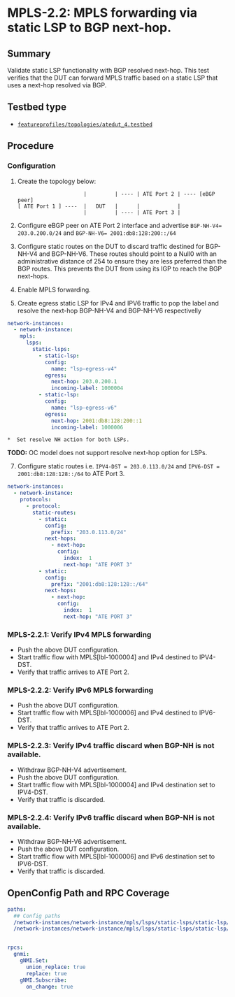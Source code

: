 # MPLS-2.2: MPLS forwarding via static LSP to BGP next-hop.

## Summary

Validate static LSP functionality with BGP resolved next-hop. This test verifies that the DUT can forward MPLS traffic based on a static LSP that uses a next-hop resolved via BGP.

## Testbed type

*  [`featureprofiles/topologies/atedut_4.testbed`](https://github.com/openconfig/featureprofiles/blob/main/topologies/atedut_4.testbed)

## Procedure

### Configuration

1) Create the topology below:

    ```
                         |         | ---- | ATE Port 2 | ---- [eBGP peer]
    [ ATE Port 1 ] ----  |   DUT   |      |            |
                         |         | ---- | ATE Port 3 |
    ```

2)  Configure eBGP peer on ATE Port 2 interface and advertise `BGP-NH-V4= 203.0.200.0/24` and `BGP-NH-V6= 2001:db8:128:200::/64`
3) Configure static routes on the DUT to discard traffic destined for BGP-NH-V4 and BGP-NH-V6. These routes should point to a Null0  with an administrative distance of 254 to ensure they are less preferred than the BGP routes. This prevents the DUT from using its IGP to reach the BGP next-hops.
4)  Enable MPLS forwarding.
5)  Create egress static LSP for IPv4 and IPV6 traffic to pop the label and resolve the next-hop BGP-NH-V4 and BGP-NH-V6 respectivelly

```yaml
network-instances:  
  - network-instance:  
    mpls:  
      lsps:  
        static-lsps:  
          - static-lsp:  
            config:  
              name: "lsp-egress-v4"  
            egress:  
              next-hop: 203.0.200.1 
              incoming-label: 1000004  
          - static-lsp:  
            config:  
              name: "lsp-egress-v6"  
            egress:  
              next-hop: 2001:db8:128:200::1  
              incoming-label: 1000006
```
    *  Set resolve NH action for both LSPs.

**TODO:** OC model does not support resolve next-hop option for LSPs.

7)  Configure static routes i.e. `IPV4-DST = 203.0.113.0/24` and `IPV6-DST = 2001:db8:128:128::/64` to ATE Port 3.
```yaml
network-instances:
  - network-instance:
    protocols:
      - protocol:
        static-routes:
          - static:
            config:
              prefix: "203.0.113.0/24"
            next-hops:
              - next-hop:
                config:
                  index:  1
                  next-hop: "ATE PORT 3"
          - static:
            config:
              prefix: "2001:db8:128:128::/64"
            next-hops:
              - next-hop:
                config:
                  index:  1
                  next-hop: "ATE PORT 3"
```

### MPLS-2.2.1: Verify IPv4 MPLS forwarding

*   Push the above DUT configuration.
*   Start traffic flow with MPLS[lbl-1000004] and IPv4 destined to IPV4-DST.
*   Verify that traffic arrives to ATE Port 2.

### MPLS-2.2.2: Verify IPv6 MPLS forwarding

*   Push the above DUT configuration.
*   Start traffic flow with MPLS[lbl-1000006] and IPv4 destined to IPV6-DST.
*   Verify that traffic arrives to ATE Port 2.

### MPLS-2.2.3: Verify IPv4 traffic discard when BGP-NH is not available.

*   Withdraw BGP-NH-V4 advertisement.    
*   Push the above DUT configuration.
*   Start traffic flow with MPLS[lbl-1000004] and IPv4 destination set to IPV4-DST.
*   Verify that traffic is discarded.

### MPLS-2.2.4: Verify IPv6 traffic discard when BGP-NH is not available.

*   Withdraw BGP-NH-V6 advertisement.    
*   Push the above DUT configuration.
*   Start traffic flow with MPLS[lbl-1000006] and IPv6 destination set to IPV6-DST.
*   Verify that traffic is discarded.

## OpenConfig Path and RPC Coverage

```yaml
paths:
  ## Config paths
  /network-instances/network-instance/mpls/lsps/static-lsps/static-lsp/egress/config/next-hop:
  /network-instances/network-instance/mpls/lsps/static-lsps/static-lsp/egress/config/incoming-label:


rpcs:
  gnmi:
    gNMI.Set:
      union_replace: true
      replace: true
    gNMI.Subscribe:
      on_change: true
```